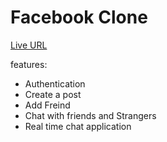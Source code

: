 ﻿# Facebook Clone

[Live URL](https://advance-facebook-clone.vercel.app/)

features:

- Authentication
- Create a post
- Add Freind
- Chat with friends and Strangers
- Real time chat application
